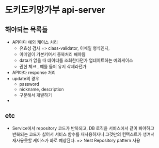 # 도키도키망가부 api-server

## 해야되는 목록들

- API마다 예외 케이스 처리
    - 유효성 검사 => class-validator, 이메일 형식인지, 
    - 이메일이 기본키여서 중복처리 해야됨
    - data가 없을 때 데이터를 조회한다던가 업데이트하는 예외케이스
    - 권한 체크 , 예를 들어 유저 삭제라던가
- API마다 response 처리
- update의 경우
    - password
    - nickname, description
    - 구분해서 개발하기
- 

## etc

- Service에서 repository 코드가 반복되고, DB 로직을 서비스에서 같이 봐야하고 반복되는 코드가 싫어서 서비스 함수를 재사용하자니 그것만의 컨텍스트가 생겨서 재사용못할 케이스가 바로 예상된다. 
=> Nest Repository pattern 사용

